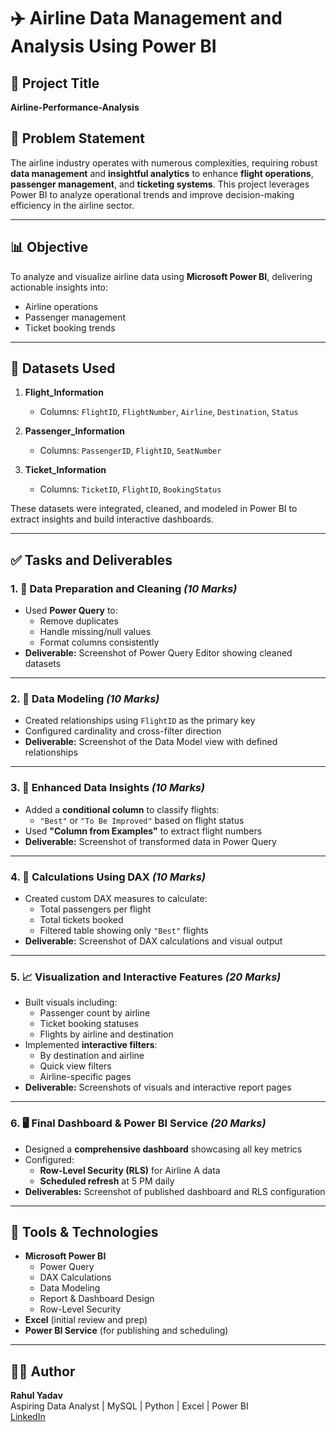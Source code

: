 # ✈️ Airline Data Management and Analysis Using Power BI

## 📌 Project Title
**Airline-Performance-Analysis**

## 🧩 Problem Statement
The airline industry operates with numerous complexities, requiring robust **data management** and **insightful analytics** to enhance **flight operations**, **passenger management**, and **ticketing systems**. This project leverages Power BI to analyze operational trends and improve decision-making efficiency in the airline sector.

---

## 📊 Objective
To analyze and visualize airline data using **Microsoft Power BI**, delivering actionable insights into:
- Airline operations
- Passenger management
- Ticket booking trends

---

## 📁 Datasets Used

1. **Flight_Information**
   - Columns: `FlightID`, `FlightNumber`, `Airline`, `Destination`, `Status`

2. **Passenger_Information**
   - Columns: `PassengerID`, `FlightID`, `SeatNumber`

3. **Ticket_Information**
   - Columns: `TicketID`, `FlightID`, `BookingStatus`

These datasets were integrated, cleaned, and modeled in Power BI to extract insights and build interactive dashboards.

---

## ✅ Tasks and Deliverables

### 1. 🧹 Data Preparation and Cleaning *(10 Marks)*
- Used **Power Query** to:
  - Remove duplicates
  - Handle missing/null values
  - Format columns consistently
- **Deliverable:** Screenshot of Power Query Editor showing cleaned datasets

---

### 2. 🔗 Data Modeling *(10 Marks)*
- Created relationships using `FlightID` as the primary key
- Configured cardinality and cross-filter direction
- **Deliverable:** Screenshot of the Data Model view with defined relationships

---

### 3. 📌 Enhanced Data Insights *(10 Marks)*
- Added a **conditional column** to classify flights:
  - `"Best"` or `"To Be Improved"` based on flight status
- Used **"Column from Examples"** to extract flight numbers
- **Deliverable:** Screenshot of transformed data in Power Query

---

### 4. 📐 Calculations Using DAX *(10 Marks)*
- Created custom DAX measures to calculate:
  - Total passengers per flight
  - Total tickets booked
  - Filtered table showing only `"Best"` flights
- **Deliverable:** Screenshot of DAX calculations and visual output

---

### 5. 📈 Visualization and Interactive Features *(20 Marks)*
- Built visuals including:
  - Passenger count by airline
  - Ticket booking statuses
  - Flights by airline and destination
- Implemented **interactive filters**:
  - By destination and airline
  - Quick view filters
  - Airline-specific pages
- **Deliverable:** Screenshots of visuals and interactive report pages

---

### 6. 🖥️ Final Dashboard & Power BI Service *(20 Marks)*
- Designed a **comprehensive dashboard** showcasing all key metrics
- Configured:
  - **Row-Level Security (RLS)** for Airline A data
  - **Scheduled refresh** at 5 PM daily
- **Deliverables:** Screenshot of published dashboard and RLS configuration

---

## 🧠 Tools & Technologies
- **Microsoft Power BI**
  - Power Query
  - DAX Calculations
  - Data Modeling
  - Report & Dashboard Design
  - Row-Level Security
- **Excel** (initial review and prep)
- **Power BI Service** (for publishing and scheduling)

---
## 🧑‍💻 Author

**Rahul Yadav**  
Aspiring Data Analyst | MySQL | Python | Excel | Power BI  
[LinkedIn](https://www.linkedin.com/in/rahulyadav2707/)


